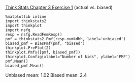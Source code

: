 [Think Stats Chapter 3 Exercise 1](http://greenteapress.com/thinkstats2/html/thinkstats2004.html#toc31) (actual vs. biased)
```
%matplotlib inline
import thinkstats2
import thinkplot
import nsfg
resp = nsfg.ReadFemResp()
pmf = thinkstats2.Pmf(resp.numkdhh, label='unbiased')
biased_pmf = BiasPmf(pmf, "biased")
thinkplot.PrePlot(2)
thinkplot.Pmfs([pmf, biased_pmf])
thinkplot.Config(xlabel="Number of kids", ylabel='PMF')
pmf.Mean()
biased_pmf.Mean()
```

Unbiased mean: 1.02
Biased mean: 2.4
